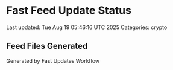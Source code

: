 # Fast Feed Update Status
Last updated: Tue Aug 19 05:46:16 UTC 2025
Categories: crypto

## Feed Files Generated

Generated by Fast Updates Workflow
